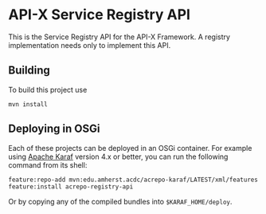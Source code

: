 API-X Service Registry API
==========================

This is the Service Registry API for the API-X Framework.
A registry implementation needs only to implement this API.

Building
--------

To build this project use

    mvn install

Deploying in OSGi
-----------------

Each of these projects can be deployed in an OSGi container. For example using
[Apache Karaf](http://karaf.apache.org) version 4.x or better, you can run the following
command from its shell:

    feature:repo-add mvn:edu.amherst.acdc/acrepo-karaf/LATEST/xml/features
    feature:install acrepo-registry-api

Or by copying any of the compiled bundles into `$KARAF_HOME/deploy`.

